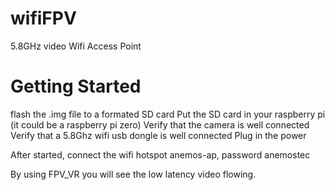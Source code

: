 # wifiFPV

5.8GHz video Wifi Access Point

# Getting Started

flash the .img file to a formated SD card
Put the SD card in your raspberry pi (it could be a raspberry pi zero)
Verify that the camera is well connected
Verify that a 5.8Ghz wifi usb dongle is well connected
Plug in the power

After started, connect the wifi hotspot anemos-ap, password anemostec

By using FPV_VR you will see the low latency video flowing.
